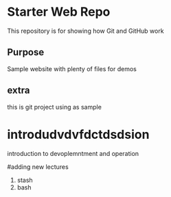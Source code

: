 # Starter Web Repo

This repository is for showing how Git and GitHub work

## Purpose

Sample website with plenty of files for demos

## extra

this is git project using as sample

# introdudvdvfdctdsdsion
introduction to devoplemntment and operation

#adding new lectures
1. stash
2. bash